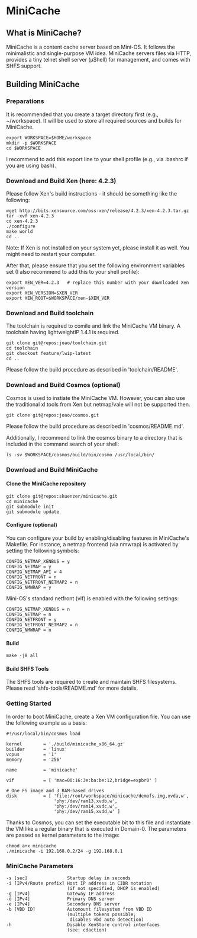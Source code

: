 # MiniCache

## What is MiniCache?

MiniCache is a content cache server based on Mini-OS. It follows the
minimalistic and single-purpose VM idea. MiniCache servers files via HTTP,
provides a tiny telnet shell server (µShell) for management, and comes with
SHFS support.

## Building MiniCache

### Preparations
It is recommended that you create a target directory first (e.g., ~/workspace).
It will be used to store all required sources and builds for MiniCache.

    export WORKSPACE=$HOME/workspace
    mkdir -p $WORKSPACE
    cd $WORKSPACE

I recommend to add this export line to your shell profile (e.g., via .bashrc if
you are using bash).


### Download and Build Xen (here: 4.2.3)
Please follow Xen's build instructions - it should be something like the
following:

    wget http://bits.xensource.com/oss-xen/release/4.2.3/xen-4.2.3.tar.gz
    tar -xvf xen-4.2.3
    cd xen-4.2.3
    ./configure
    make world
    cd ..

Note: If Xen is not installed on your system yet, please install it as well.
You might need to restart your computer.

After that, please ensure that you set the following environment variables set
(I also recommend to add this to your shell profile):

    export XEN_VER=4.2.3   # replace this number with your downloaded Xen version
    export XEN_VERSION=$XEN_VER
    export XEN_ROOT=$WORKSPACE/xen-$XEN_VER


### Download and Build toolchain
The toolchain is required to comile and link the MiniCache VM binary. A
toolchain having lightweightIP 1.4.1 is required.

    git clone git@repos:joao/toolchain.git
    cd toolchain
    git checkout feature/lwip-latest
    cd ..

Please follow the build procedure as described in 'toolchain/README'.


### Download and Build Cosmos (optional)
Cosmos is used to instiate the MiniCache VM. However, you can also use the
traditional xl tools from Xen but netmap/vale will not be supported then.

    git clone git@repos:joao/cosmos.git

Please follow the build procedure as described in 'cosmos/README.md'.

Additionally, I recommend to link the cosmos binary to a directory that is
included in the command search of your shell:

    ls -sv $WORKSPACE/cosmos/build/bin/cosmo /usr/local/bin/


### Download and Build MiniCache
#### Clone the MiniCache repository

    git clone git@repos:skuenzer/minicache.git
    cd minicache
    git submodule init
    git submodule update

#### Configure (optional)
You can configure your build by enabling/disabling features in MiniCache's
Makefile. For instance, a netmap frontend (via nmwrap) is activated by setting
the following symbols:

    CONFIG_NETMAP_XENBUS = y
    CONFIG_NETMAP = y
    CONFIG_NETMAP_API = 4
    CONFIG_NETFRONT = n
    CONFIG_NETFRONT_NETMAP2 = n
    CONFIG_NMWRAP = y

Mini-OS's standard netfront (vif) is enabled with the following settings:

    CONFIG_NETMAP_XENBUS = n
    CONFIG_NETMAP = n
    CONFIG_NETFRONT = y
    CONFIG_NETFRONT_NETMAP2 = n
    CONFIG_NMWRAP = n

#### Build

    make -j8 all

#### Build SHFS Tools
The SHFS tools are required to create and maintain SHFS filesystems.
Please read 'shfs-tools/README.md' for more details.


### Getting Started

In order to boot MiniCache, create a Xen VM configuration file. You can use the
following example as a basis:

    #!/usr/local/bin/cosmos load

    kernel        = './build/minicache_x86_64.gz'
    builder       = 'linux'
    vcpus         = '1'
    memory        = '256'

    name          = 'minicache'

    vif           = [ 'mac=00:16:3e:ba:be:12,bridge=expbr0' ]

    # One FS image and 3 RAM-based drives
    disk          = [ 'file:/root/workspace/minicache/demofs.img,xvda,w',
                      'phy:/dev/ram13,xvdb,w',
                      'phy:/dev/ram14,xvdc,w',
                      'phy:/dev/ram15,xvdd,w' ]

Thanks to Cosmos, you can set the executable bit to this file and instantiate
the VM like a regular binary that is executed in Domain-0. The parameters
are passed as kernel parameters to the image:

    chmod a+x minicache
    ./minicache -i 192.168.0.2/24 -g 192.168.0.1


### MiniCache Parameters

    -s [sec]               Startup delay in seconds
    -i [IPv4/Route prefix] Host IP address in CIDR notation
                           (if not specified, DHCP is enabled)
    -g [IPv4]              Gateway IP address
    -d [IPv4]              Primary DNS server
    -e [IPv4]              Secondary DNS server
    -b [VBD ID]            Automount filesystem from VBD ID
                           (multiple tokens possible;
                            disables vbd auto detection)
    -h                     Disable XenStore control interfaces
                           (see: cdaction)
